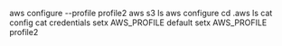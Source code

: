 aws configure --profile profile2
aws s3 ls
aws configure
cd .aws
ls
cat config
cat credentials
setx AWS_PROFILE default
setx AWS_PROFILE profile2